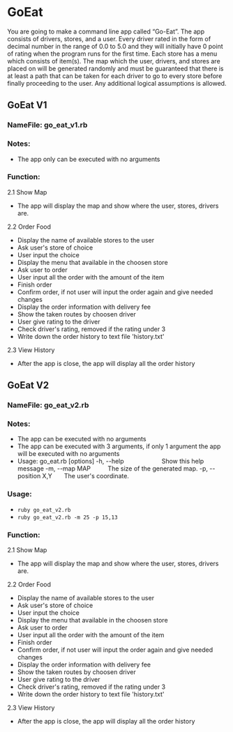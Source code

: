# GoEat
You are going to make a command line app called “Go-Eat”. The app consists of drivers, stores, and a user. Every driver rated in the form of decimal number in the range of 0.0 to 5.0 and they will initially have 0 point of rating when the program runs for the first time. Each store has a menu which consists of item(s). The map which the user, drivers, and stores are placed on will be generated randomly and must be guaranteed that there is at least a path that can be taken for each driver to go to every store before finally proceeding to the user. Any additional logical assumptions is allowed.

## GoEat V1

### NameFile: go_eat_v1.rb

### Notes:
- The app only can be executed with no arguments

### Function:
2.1 Show Map
- The app will display the map and show where the user, stores, drivers are. 

2.2 Order Food
- Display the name of available stores to the user
- Ask user's store of choice
- User input the choice
- Display the menu that available in the choosen store
- Ask user to order
- User input all the order with the amount of the item
- Finish order
- Confirm order, if not user will input the order again and give needed changes
- Display the order information with delivery fee
- Show the taken routes by choosen driver
- User give rating to the driver
- Check driver's rating, removed if the rating under 3
- Write down the order history to text file 'history.txt'

2.3 View History
- After the app is close, the app will display all the order history 

## GoEat V2

### NameFile: go_eat_v2.rb

### Notes:
- The app can be executed with no arguments
- The app can be executed with 3 arguments, if only 1 argument the app will be executed with no arguments
- Usage: go_eat.rb [options]
-h, --help &nbsp;&nbsp;&nbsp;&nbsp;&nbsp;&nbsp;&nbsp;&nbsp;&nbsp;&nbsp;&nbsp;&nbsp;&nbsp;&nbsp;&nbsp;&nbsp;&nbsp;&nbsp;&nbsp;&nbsp; Show this help message
-m, --map MAP &nbsp;&nbsp;&nbsp;&nbsp;&nbsp;&nbsp;&nbsp;&nbsp; The size of the generated map.
-p, --position X,Y &nbsp;&nbsp;&nbsp;&nbsp;&nbsp; The user's coordinate.

### Usage:
- `ruby go_eat_v2.rb`
- `ruby go_eat_v2.rb -m 25 -p 15,13`

### Function:
2.1 Show Map<br/>
- The app will display the map and show where the user, stores, drivers are. 

2.2 Order Food<br/>
- Display the name of available stores to the user<br/>
- Ask user's store of choice<br/>
- User input the choice<br/>
- Display the menu that available in the choosen store<br/>
- Ask user to order<br/>
- User input all the order with the amount of the item<br/>
- Finish order<br/>
- Confirm order, if not user will input the order again and give needed changes<br/>
- Display the order information with delivery fee<br/>
- Show the taken routes by choosen driver<br/>
- User give rating to the driver<br/>
- Check driver's rating, removed if the rating under 3<br/>
- Write down the order history to text file 'history.txt'<br/>

2.3 View History<br/>
- After the app is close, the app will display all the order history 